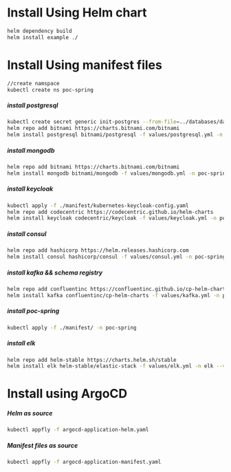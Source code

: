 # Install Using Helm chart

```bash
helm dependency build
helm install example ./ 
```


# Install Using manifest files

```bash
//create namspace
kubectl create ns poc-spring
```

##### install postgresql
```bash
kubectl create secret generic init-postgres --from-file=../databases/data/postgres-entrypoint/init-postgres.sql -n poc-spring 
helm repo add bitnami https://charts.bitnami.com/bitnami
helm install postgresql bitnami/postgresql -f values/postgresql.yml -n poc-spring --version 10.2.4
```

##### install mongodb
```bash
helm repo add bitnami https://charts.bitnami.com/bitnami
helm install mongodb bitnami/mongodb -f values/mongodb.yml -n poc-spring --version 10.5.0
```

##### install keycloak
```bash
kubectl apply -f ./manifest/kubernetes-keycloak-config.yaml
helm repo add codecentric https://codecentric.github.io/helm-charts
helm install keycloak codecentric/keycloak -f values/keycloak.yml -n poc-spring --version 10.3.0
```

##### install consul
```bash
helm repo add hashicorp https://helm.releases.hashicorp.com
helm install consul hashicorp/consul -f values/consul.yml -n poc-spring --version 0.20.1
```

##### install kafka && schema registry
```bash
helm repo add confluentinc https://confluentinc.github.io/cp-helm-charts/
helm install kafka confluentinc/cp-helm-charts -f values/kafka.yml -n poc-spring --version 0.6.0
```

##### install poc-spring
```bash
kubectl apply -f ./manifest/ -n poc-spring
```

##### install elk
```bash
helm repo add helm-stable https://charts.helm.sh/stable
helm install elk helm-stable/elastic-stack -f values/elk.yml -n elk --version 2.0.6
```

# Install using ArgoCD

##### Helm as source
```bash
kubectl appfly -f argocd-application-helm.yaml
```
##### Manifest files as source
```bash
kubectl appfly -f argocd-application-manifest.yaml
```
